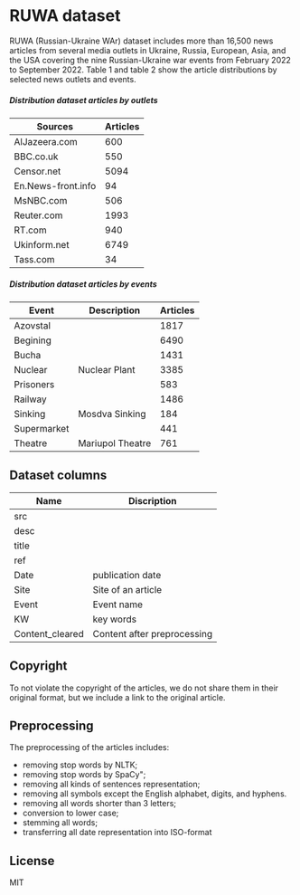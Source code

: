 # RUWA dataset
RUWA (Russian-Ukraine WAr) dataset includes more than 16,500 news articles from several media outlets in Ukraine, Russia, European, Asia, and the USA covering the nine  Russian-Ukraine war events from February 2022 to September 2022.  Table 1 and table 2 show the article distributions by selected news outlets and events. 
##### Distribution dataset articles by outlets

| Sources | Articles |
| --------- | --------- |
| AlJazeera.com |600 |
| BBC.co.uk | 550 |
| Censor.net | 5094 |
| En.News-front.info | 94 |
| MsNBC.com | 506 |
| Reuter.com| 1993 |
|RT.com|940    |
|Ukinform.net|   6749|
|Tass.com|34|

##### Distribution dataset articles by events
| Event | Description |Articles|
| ------ | ------ |------ |
|Azovstal | | 1817|
| Begining |  |6490|
| Bucha |  |1431|
| Nuclear |Nuclear Plant |3385|
| Prisoners | |583|
| Railway| |1486|
|Sinking|Mosdva Sinking   |184|
|Supermarket|   |441|
|Theatre|Mariupol Theatre|761|

## Dataset columns
| Name | Discription |
| --------- | --------- |
| src |  |
| desc |   |
| title |   |
| ref |   |
| Date | publication date |
| Site| Site of an article |
|Event|Event name     |
|KW|   key words|
|Content_cleared|Content after preprocessing|

## Copyright
To not violate the copyright of the articles, we do not share them in their original format, but we include a link to the original article.

## Preprocessing
The preprocessing of the articles includes:
- removing stop words by NLTK;
- removing stop words by SpaCy";
- removing all kinds of sentences representation; 
- removing all symbols except the English alphabet, digits, and hyphens.
- removing all words shorter than 3 letters;
- conversion to lower case;
- stemming all words;
- transferring all date representation into ISO-format


## License

MIT


 
